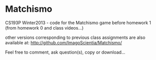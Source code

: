 Matchismo
=========

CS193P Winter2013 - code for the Matchismo game before homework 1 (from homework 0 and class videos...)

other versions corresponding to previous class assignments are also available at:
http://github.com/ImagoScientia/Matchismo/

Feel free to comment, ask question(s), copy or download...
